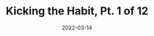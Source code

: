 ---
title: Kicking the Habit, Pt. 1 of 12
fulltitle: Kicking the Habit, Part 1 of 12
date: 2022-03-14
rgb: 32, 93, 115
tags:
- 2022

characters:
- tzipora
categories:
- landscapes
keywords:
- 2022
url: /stories/habit/
aliases:
- /posts/2022-03-14-habit/
image: /images/habit.jpg
reddit: https://www.reddit.com/r/vekllei/comments/te1rew/kicking_the_habit_pt_1_of_12/
caption: Tzipora doesn't smoke anymore. She prefers Camel.
---